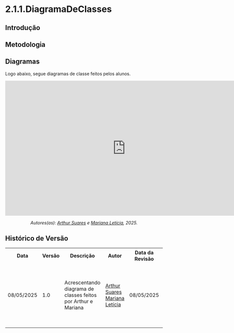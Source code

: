 # 2.1.1.DiagramaDeClasses

## Introdução

## Metodologia

## Diagramas

Logo abaixo, segue diagramas de classe feitos pelos alunos. 

<!-- ![imagem](/docs/assets/diagrama-classe/diagrama-classe_arthur_mariana.png)

<img scr="./../assets/diagrama-classe/diagrama-classe_arthur_mariana.png"/> -->

<iframe width="768" height="432" src="https://miro.com/app/live-embed/uXjVI6dlmE8=/?moveToViewport=-2223,-1083,4119,2211&embedId=539830411321" frameborder="0" scrolling="no" allow="fullscreen; clipboard-read; clipboard-write" allowfullscreen></iframe>

<p align="center"><em>Autores(as): <a href="https://github.com/arthur-suares">Arthur Suares</a> e <a href="https://github.com/Marianannn">Mariana Letícia</a>, 2025.</em></p>


## Histórico de Versão

<div align="center">
    <table>
        <tr>
            <th>Data</th>
            <th>Versão</th>
            <th>Descrição</th>
            <th>Autor</th>
            <th>Data da Revisão</th>
            <th>Revisor</th>
            <th>Descrição de Revisão</th>
        </tr>
        <tr>
            <td>08/05/2025</td>
            <td>1.0</td>
            <td>Acrescentando diagrama de classes feitos por Arthur e Mariana</td>
            <td><a href="https://github.com/arthur-suares">Arthur Suares</a> <a href="https://github.com/Marianannn">Mariana Letícia</a></td>
            <td>08/05/2025</td>
            <td><a href="https://github.com/arthur-suares">Arthur Suares</a></td>
            <td>Foi revisado o diagrama de classes da dupla que faço parte, seu posicionamento no documento e se era possível acessa-lo</td>
        </tr>
    </table>
</div>
